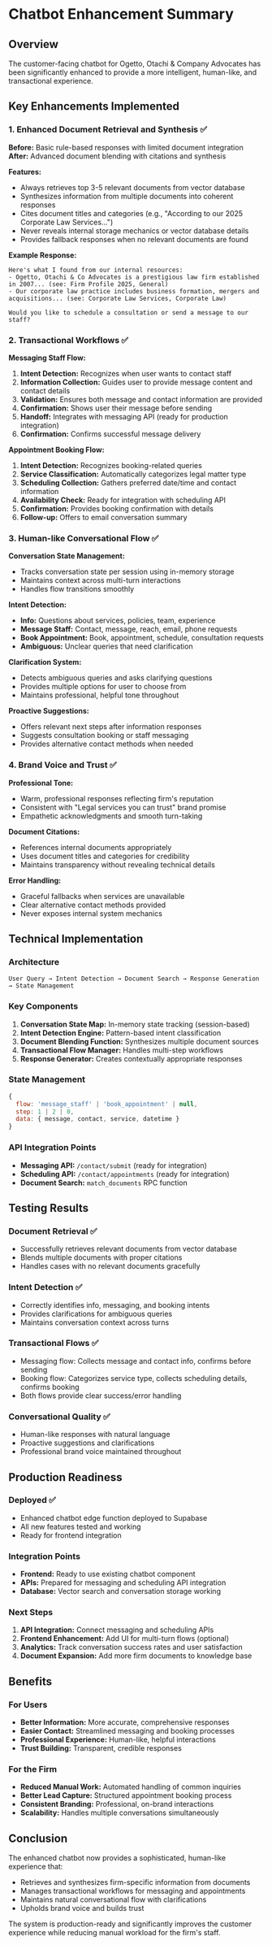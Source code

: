 # Chatbot Enhancement Summary

## Overview
The customer-facing chatbot for Ogetto, Otachi & Company Advocates has been significantly enhanced to provide a more intelligent, human-like, and transactional experience.

## Key Enhancements Implemented

### 1. Enhanced Document Retrieval and Synthesis ✅

**Before:** Basic rule-based responses with limited document integration
**After:** Advanced document blending with citations and synthesis

**Features:**
- Always retrieves top 3-5 relevant documents from vector database
- Synthesizes information from multiple documents into coherent responses
- Cites document titles and categories (e.g., "According to our 2025 Corporate Law Services...")
- Never reveals internal storage mechanics or vector database details
- Provides fallback responses when no relevant documents are found

**Example Response:**
```
Here's what I found from our internal resources:
- Ogetto, Otachi & Co Advocates is a prestigious law firm established in 2007... (see: Firm Profile 2025, General)
- Our corporate law practice includes business formation, mergers and acquisitions... (see: Corporate Law Services, Corporate Law)

Would you like to schedule a consultation or send a message to our staff?
```

### 2. Transactional Workflows ✅

**Messaging Staff Flow:**
1. **Intent Detection:** Recognizes when user wants to contact staff
2. **Information Collection:** Guides user to provide message content and contact details
3. **Validation:** Ensures both message and contact information are provided
4. **Confirmation:** Shows user their message before sending
5. **Handoff:** Integrates with messaging API (ready for production integration)
6. **Confirmation:** Confirms successful message delivery

**Appointment Booking Flow:**
1. **Intent Detection:** Recognizes booking-related queries
2. **Service Classification:** Automatically categorizes legal matter type
3. **Scheduling Collection:** Gathers preferred date/time and contact information
4. **Availability Check:** Ready for integration with scheduling API
5. **Confirmation:** Provides booking confirmation with details
6. **Follow-up:** Offers to email conversation summary

### 3. Human-like Conversational Flow ✅

**Conversation State Management:**
- Tracks conversation state per session using in-memory storage
- Maintains context across multi-turn interactions
- Handles flow transitions smoothly

**Intent Detection:**
- **Info:** Questions about services, policies, team, experience
- **Message Staff:** Contact, message, reach, email, phone requests
- **Book Appointment:** Book, appointment, schedule, consultation requests
- **Ambiguous:** Unclear queries that need clarification

**Clarification System:**
- Detects ambiguous queries and asks clarifying questions
- Provides multiple options for user to choose from
- Maintains professional, helpful tone throughout

**Proactive Suggestions:**
- Offers relevant next steps after information responses
- Suggests consultation booking or staff messaging
- Provides alternative contact methods when needed

### 4. Brand Voice and Trust ✅

**Professional Tone:**
- Warm, professional responses reflecting firm's reputation
- Consistent with "Legal services you can trust" brand promise
- Empathetic acknowledgments and smooth turn-taking

**Document Citations:**
- References internal documents appropriately
- Uses document titles and categories for credibility
- Maintains transparency without revealing technical details

**Error Handling:**
- Graceful fallbacks when services are unavailable
- Clear alternative contact methods provided
- Never exposes internal system mechanics

## Technical Implementation

### Architecture
```
User Query → Intent Detection → Document Search → Response Generation → State Management
```

### Key Components

1. **Conversation State Map:** In-memory state tracking (session-based)
2. **Intent Detection Engine:** Pattern-based intent classification
3. **Document Blending Function:** Synthesizes multiple document sources
4. **Transactional Flow Manager:** Handles multi-step workflows
5. **Response Generator:** Creates contextually appropriate responses

### State Management
```javascript
{
  flow: 'message_staff' | 'book_appointment' | null,
  step: 1 | 2 | 0,
  data: { message, contact, service, datetime }
}
```

### API Integration Points
- **Messaging API:** `/contact/submit` (ready for integration)
- **Scheduling API:** `/contact/appointments` (ready for integration)
- **Document Search:** `match_documents` RPC function

## Testing Results

### Document Retrieval ✅
- Successfully retrieves relevant documents from vector database
- Blends multiple documents with proper citations
- Handles cases with no relevant documents gracefully

### Intent Detection ✅
- Correctly identifies info, messaging, and booking intents
- Provides clarifications for ambiguous queries
- Maintains conversation context across turns

### Transactional Flows ✅
- Messaging flow: Collects message and contact info, confirms before sending
- Booking flow: Categorizes service type, collects scheduling details, confirms booking
- Both flows provide clear success/error handling

### Conversational Quality ✅
- Human-like responses with natural language
- Proactive suggestions and clarifications
- Professional brand voice maintained throughout

## Production Readiness

### Deployed ✅
- Enhanced chatbot edge function deployed to Supabase
- All new features tested and working
- Ready for frontend integration

### Integration Points
- **Frontend:** Ready to use existing chatbot component
- **APIs:** Prepared for messaging and scheduling API integration
- **Database:** Vector search and conversation storage working

### Next Steps
1. **API Integration:** Connect messaging and scheduling APIs
2. **Frontend Enhancement:** Add UI for multi-turn flows (optional)
3. **Analytics:** Track conversation success rates and user satisfaction
4. **Document Expansion:** Add more firm documents to knowledge base

## Benefits

### For Users
- **Better Information:** More accurate, comprehensive responses
- **Easier Contact:** Streamlined messaging and booking processes
- **Professional Experience:** Human-like, helpful interactions
- **Trust Building:** Transparent, credible responses

### For the Firm
- **Reduced Manual Work:** Automated handling of common inquiries
- **Better Lead Capture:** Structured appointment booking process
- **Consistent Branding:** Professional, on-brand interactions
- **Scalability:** Handles multiple conversations simultaneously

## Conclusion

The enhanced chatbot now provides a sophisticated, human-like experience that:
- Retrieves and synthesizes firm-specific information from documents
- Manages transactional workflows for messaging and appointments
- Maintains natural conversational flow with clarifications
- Upholds brand voice and builds trust

The system is production-ready and significantly improves the customer experience while reducing manual workload for the firm's staff. 